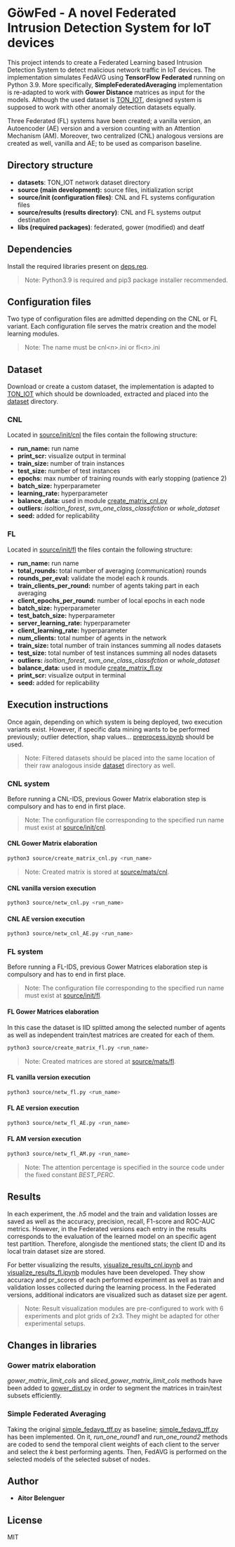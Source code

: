 # GöwFed - A novel Federated Intrusion Detection System for IoT devices
This project intends to create a Federated Learning based Intrusion Detection System to detect malicious network traffic in IoT devices. The implementation simulates FedAVG using **TensorFlow Federated** running on Python 3.9. More specifically, **SimpleFederatedAveraging** implementation is re-adapted to work with **Gower Distance** matrices as input for the models. Although the used dataset is [TON_IOT](https://research.unsw.edu.au/projects/toniot-datasets), designed system is supposed to work with other anomaly detection datasets equally. 

Three Federated (FL) systems have been created; a vanilla version, an Autoencoder (AE) version and a version counting with an Attention Mechanism (AM). Moreover, two centralized (CNL) analogous versions are created as well, vanilla and AE; to be used as comparison baseline.

## Directory structure
- **datasets**: TON_IOT network dataset directory
- **source (main development):** source files, initialization script
- **source/init (configuration files)**: CNL and FL systems configuration files
- **source/results (results directory)**: CNL and FL systems output destination
- **libs (required packages)**: federated, gower (modified) and deatf

## Dependencies
Install the required libraries present on [deps.req](deps.req).
> Note: Python3.9 is required and pip3 package installer recommended.


## Configuration files

Two type of configuration files are admitted depending on the CNL or FL variant. Each configuration file serves the matrix creation and the model learning modules.

> Note: The name must be cnl<*n*>.ini or fl<*n*>.ini

## Dataset
Download or create a custom dataset, the implementation is adapted to [TON_IOT](https://cloudstor.aarnet.edu.au/plus/s/ds5zW91vdgjEj9i?path=%2F) which should be downloaded, extracted and placed into the [dataset](dataset/) directory.

### CNL

Located in [source/init/cnl](source/init/cnl) the files contain the following structure:
- **run_name:** run name
- **print_scr:** visualize output in terminal
- **train_size:** number of train instances
- **test_size:** number of test instances
- **epochs:** max number of training rounds with early stopping (patience 2)
- **batch_size:** hyperparameter
- **learning_rate:** hyperparameter
- **balance_data:** used in module [create_matrix_cnl.py](source/create_matrix_cnl.py)
- **outliers:** *isoltion_forest*, *svm_one_class_classifction* or *whole_dataset*
- **seed:** added for replicability

### FL

Located in [source/init/fl](source/init/fl) the files contain the following structure:
- **run_name:** run name
- **total_rounds:** total number of averaging (communication) rounds
- **rounds_per_eval:** validate the model each *k* rounds.
- **train_clients_per_round:** number of agents taking part in each averaging
- **client_epochs_per_round:** number of local epochs in each node
- **batch_size:** hyperparameter
- **test_batch_size:** hyperparameter
- **server_learning_rate:** hyperparameter
- **client_learning_rate:** hyperparameter
- **num_clients:** total number of agents in the network
- **train_size:** total number of train instances summing all nodes datasets
- **test_size:** total number of test instances summing all nodes datasets
- **outliers:** *isoltion_forest*, *svm_one_class_classifction* or *whole_dataset*
- **balance_data:** used in module [create_matrix_fl.py](source/create_matrix_fl.py)
- **print_scr:** visualize output in terminal
- **seed:** added for replicability


## Execution instructions
Once again, depending on which system is being deployed, two execution variants exist.
However, if specific data mining wants to be performed previously; outlier detection, shap values... [preprocess.ipynb](source/preprocess.ipynb) should be used.

>Note: Filtered datasets should be placed into the same location of their raw analogous inside [dataset](dataset/) directory as well.

### CNL system

Before running a CNL-IDS, previous Gower Matrix elaboration step is compulsory and has to end in first place.

> Note: The configuration file corresponding to the specified run name must exist at [source/init/cnl](source/init/cnl).

#### CNL Gower Matrix elaboration
```sh 
python3 source/create_matrix_cnl.py <run_name>
```
> Note: Created matrix is stored at [source/mats/cnl](source/mats/cnl).

#### CNL vanilla version execution
```sh 
python3 source/netw_cnl.py <run_name>
```

#### CNL AE version execution
```sh 
python3 source/netw_cnl_AE.py <run_name>
```

### FL system

Before running a FL-IDS, previous Gower Matrices elaboration step is compulsory and has to end in first place.

> Note: The configuration file corresponding to the specified run name must exist at [source/init/fl](source/init/fl).

#### FL Gower Matrices elaboration
In this case the dataset is IID splitted among the selected number of agents as well as independent train/test matrices are created for each of them.

```sh 
python3 source/create_matrix_fl.py <run_name>
```
> Note: Created matrices are stored at [source/mats/fl](source/mats/fl).


#### FL vanilla version execution
```sh 
python3 source/netw_fl.py <run_name>
```

#### FL AE version execution
```sh 
python3 source/netw_fl_AE.py <run_name>
```

#### FL AM version execution
```sh 
python3 source/netw_fl_AM.py <run_name>
```
> Note: The attention percentage is specified in the source code under the fixed constant *BEST_PERC*. 

## Results

In each experiment, the *.h5* model and the train and validation losses are saved as well as the accuracy, precision, recall, F1-score and ROC-AUC metrics. However, in the Federated versions each entry in the results corresponds to the evaluation of the learned model on an specific agent test partition. Therefore, alongisde the mentioned stats; the client ID and its local train dataset size are stored.

For better visualizing the results, [visualize_results_cnl.ipynb](source/visualize_results_cnl.ipynb) and [visualize_results_fl.ipynb](source/visualize_results_fl.ipynb) modules have been developed. They show accuracy and pr_scores of each performed experiment as well as train and validation losses collected during the learning process. In the Federated versions, additional indicators are visualized such as dataset size per agent.

>Note: Result visualization modules are pre-configured to work with 6 experiments and plot grids of 2x3. They might be adapted for other experimental setups.

## Changes in libraries

### Gower matrix elaboration

*gower_matrix_limit_cols* and *sliced_gower_matrix_limit_cols* methods have been added to [gower_dist.py](libs/gower/gower/gower_dist.py) in order to segment the matrices in train/test subsets efficiently.

### Simple Federated Averaging
Taking the original [simple_fedavg_tff.py](libs/federated/tensorflow_federated/examples/simple_fedavg/simple_fedavg_tff.py) as baseline; [simple_fedavg_tff.py](libs/federated/tensorflow_federated/examples/simple_fedavg/simple_fedavg_tff_AM.py) has been implemented. On it, *run_one_round1* and *run_one_round2* methods are coded to send the temporal client weights of each client to the server and select the *k* best performing agents. Then, FedAVG is performed on the selected models of the selected subset of nodes.


## Author

* **Aitor Belenguer** 

## License

MIT
